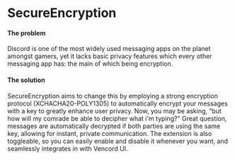 # SecureEncryption
#### The problem
Discord is one of the most widely used messaging apps on the planet amongst gamers, yet it lacks basic privacy features which every other messaging app has: the main of which being encryption.
#### The solution
SecureEncryption aims to change this by employing a strong encryption protocol (XCHACHA20-POLY1305) to automatically encrypt your messages with a key to greatly enhance user privacy.
Now, you may be asking, "but how will my comrade be able to decipher what i'm typing?"
Great question, messages are automatically decrypted if both parties are using the same key, allowing for instant, private communication.
The extension is also toggleable, so you can easily enable and disable it whenever you want, and seamlessly integrates in with Vencord UI.

